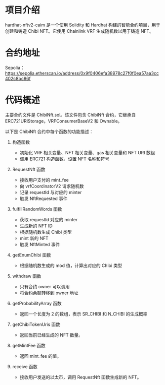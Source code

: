 # 项目介绍
hardhat-nftv2-caim 是一个使用 Solidity 和 Hardhat 构建的智能合约项目，用于创建和铸造 Chibi NFT。它使用 Chainlink VRF 生成随机数以用于铸造 NFT。
# 合约地址
Sepolia：https://sepolia.etherscan.io/address/0x9f0406efa38978c27f0f0ea57aa3cc402c8bc86f

# 代码概述
主要合约文件是 ChibiNft.sol。该文件包含 ChibiNft 合约，它继承自 ERC721URIStorage，VRFConsumerBaseV2 和 Ownable。

以下是 ChibiNft 合约中每个函数的功能描述：

1. 构造函数
    - 初始化 VRF 相关变量、NFT 相关变量、gas 相关变量和 NFT URI 数组
    - 调用 ERC721 构造函数，设置 NFT 名称和符号
2. RequestNft 函数

   - 接收用户支付的 mint_fee
   - 向 vrfCoordinatorV2 请求随机数
   - 记录 requestId 与对应的 minter
   - 触发 NftRequested 事件
3. fulfillRandomWords 函数
   - 获取 requestId 对应的 minter
   - 生成新的 NFT ID
   - 根据随机数生成 Chibi 类型
   - mint 新的 NFT
   - 触发 NftMinted 事件
4. getEnumChibi 函数
   - 根据随机数生成的 mod 值，计算出对应的 Chibi 类型
5. withdraw 函数

   - 只有合约 owner 可以调用
   - 将合约余额转移到 owner 地址
6. getProbabilityArray 函数
   - 返回一个长度为 2 的数组，表示 SR_CHIBI 和 N_CHIBI 的生成概率
7. getChibiTokenUris 函数
   -  返回当前已经生成的 NFT 数量。
8. getMintFee 函数
   - 返回 mint_fee 的值。
9.  receive 函数
    - 接收用户发送的以太币，调用 RequestNft 函数生成新的 NFT。